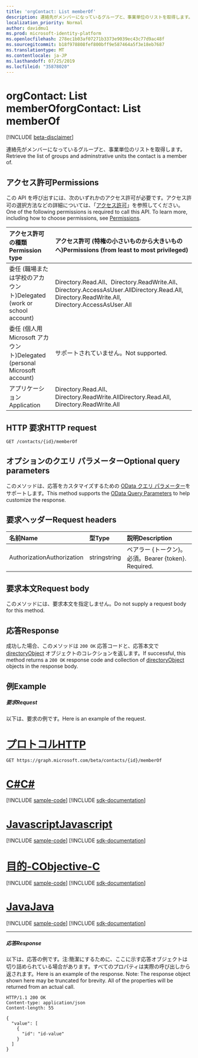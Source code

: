 ```yaml
---
title: 'orgContact: List memberOf'
description: 連絡先がメンバーになっているグループと、事業単位のリストを取得します。
localization_priority: Normal
author: davidmu1
ms.prod: microsoft-identity-platform
ms.openlocfilehash: 278ec1b03af07271b3373e9039ec43c77d9ac48f
ms.sourcegitcommit: b18f978808fef800bff9e587464a5f3e18eb7687
ms.translationtype: MT
ms.contentlocale: ja-JP
ms.lasthandoff: 07/25/2019
ms.locfileid: "35878020"
---
```

# <a name="orgcontact-list-memberof"></a><span data-ttu-id="bbb67-103">orgContact: List memberOf</span><span class="sxs-lookup"><span data-stu-id="bbb67-103">orgContact: List memberOf</span></span>

[!INCLUDE [beta-disclaimer](../../includes/beta-disclaimer.md)]

<span data-ttu-id="bbb67-104">連絡先がメンバーになっているグループと、事業単位のリストを取得します。</span><span class="sxs-lookup"><span data-stu-id="bbb67-104">Retrieve the list of groups and adminstrative units the contact is a member of.</span></span>

## <a name="permissions"></a><span data-ttu-id="bbb67-105">アクセス許可</span><span class="sxs-lookup"><span data-stu-id="bbb67-105">Permissions</span></span>
<span data-ttu-id="bbb67-p101">この API を呼び出すには、次のいずれかのアクセス許可が必要です。アクセス許可の選択方法などの詳細については、「[アクセス許可](/graph/permissions-reference)」を参照してください。</span><span class="sxs-lookup"><span data-stu-id="bbb67-p101">One of the following permissions is required to call this API. To learn more, including how to choose permissions, see [Permissions](/graph/permissions-reference).</span></span>

|<span data-ttu-id="bbb67-108">アクセス許可の種類</span><span class="sxs-lookup"><span data-stu-id="bbb67-108">Permission type</span></span>      | <span data-ttu-id="bbb67-109">アクセス許可 (特権の小さいものから大きいものへ)</span><span class="sxs-lookup"><span data-stu-id="bbb67-109">Permissions (from least to most privileged)</span></span>              |
|:--------------------|:---------------------------------------------------------|
|<span data-ttu-id="bbb67-110">委任 (職場または学校のアカウント)</span><span class="sxs-lookup"><span data-stu-id="bbb67-110">Delegated (work or school account)</span></span> | <span data-ttu-id="bbb67-111">Directory.Read.All、Directory.ReadWrite.All、Directory.AccessAsUser.All</span><span class="sxs-lookup"><span data-stu-id="bbb67-111">Directory.Read.All, Directory.ReadWrite.All, Directory.AccessAsUser.All</span></span>    |
|<span data-ttu-id="bbb67-112">委任 (個人用 Microsoft アカウント)</span><span class="sxs-lookup"><span data-stu-id="bbb67-112">Delegated (personal Microsoft account)</span></span> | <span data-ttu-id="bbb67-113">サポートされていません。</span><span class="sxs-lookup"><span data-stu-id="bbb67-113">Not supported.</span></span>    |
|<span data-ttu-id="bbb67-114">アプリケーション</span><span class="sxs-lookup"><span data-stu-id="bbb67-114">Application</span></span> | <span data-ttu-id="bbb67-115">Directory.Read.All、Directory.ReadWrite.All</span><span class="sxs-lookup"><span data-stu-id="bbb67-115">Directory.Read.All, Directory.ReadWrite.All</span></span> |

## <a name="http-request"></a><span data-ttu-id="bbb67-116">HTTP 要求</span><span class="sxs-lookup"><span data-stu-id="bbb67-116">HTTP request</span></span>
<!-- { "blockType": "ignored" } -->
```http
GET /contacts/{id}/memberOf
```
## <a name="optional-query-parameters"></a><span data-ttu-id="bbb67-117">オプションのクエリ パラメーター</span><span class="sxs-lookup"><span data-stu-id="bbb67-117">Optional query parameters</span></span>
<span data-ttu-id="bbb67-118">このメソッドは、応答をカスタマイズするための [OData クエリ パラメーター](https://developer.microsoft.com/graph/docs/concepts/query_parameters)をサポートします。</span><span class="sxs-lookup"><span data-stu-id="bbb67-118">This method supports the [OData Query Parameters](https://developer.microsoft.com/graph/docs/concepts/query_parameters) to help customize the response.</span></span>

## <a name="request-headers"></a><span data-ttu-id="bbb67-119">要求ヘッダー</span><span class="sxs-lookup"><span data-stu-id="bbb67-119">Request headers</span></span>
| <span data-ttu-id="bbb67-120">名前</span><span class="sxs-lookup"><span data-stu-id="bbb67-120">Name</span></span>       | <span data-ttu-id="bbb67-121">型</span><span class="sxs-lookup"><span data-stu-id="bbb67-121">Type</span></span> | <span data-ttu-id="bbb67-122">説明</span><span class="sxs-lookup"><span data-stu-id="bbb67-122">Description</span></span>|
|:-----------|:------|:----------|
| <span data-ttu-id="bbb67-123">Authorization</span><span class="sxs-lookup"><span data-stu-id="bbb67-123">Authorization</span></span>  | <span data-ttu-id="bbb67-124">string</span><span class="sxs-lookup"><span data-stu-id="bbb67-124">string</span></span>  | <span data-ttu-id="bbb67-p102">ベアラー {トークン}。必須。</span><span class="sxs-lookup"><span data-stu-id="bbb67-p102">Bearer {token}. Required.</span></span> |

## <a name="request-body"></a><span data-ttu-id="bbb67-127">要求本文</span><span class="sxs-lookup"><span data-stu-id="bbb67-127">Request body</span></span>
<span data-ttu-id="bbb67-128">このメソッドには、要求本文を指定しません。</span><span class="sxs-lookup"><span data-stu-id="bbb67-128">Do not supply a request body for this method.</span></span>

## <a name="response"></a><span data-ttu-id="bbb67-129">応答</span><span class="sxs-lookup"><span data-stu-id="bbb67-129">Response</span></span>

<span data-ttu-id="bbb67-130">成功した場合、このメソッドは `200 OK` 応答コードと、応答本文で [directoryObject](../resources/directoryobject.md) オブジェクトのコレクションを返します。</span><span class="sxs-lookup"><span data-stu-id="bbb67-130">If successful, this method returns a `200 OK` response code and collection of [directoryObject](../resources/directoryobject.md) objects in the response body.</span></span>
## <a name="example"></a><span data-ttu-id="bbb67-131">例</span><span class="sxs-lookup"><span data-stu-id="bbb67-131">Example</span></span>
##### <a name="request"></a><span data-ttu-id="bbb67-132">要求</span><span class="sxs-lookup"><span data-stu-id="bbb67-132">Request</span></span>
<span data-ttu-id="bbb67-133">以下は、要求の例です。</span><span class="sxs-lookup"><span data-stu-id="bbb67-133">Here is an example of the request.</span></span>

# <a name="httptabhttp"></a>[<span data-ttu-id="bbb67-134">プロトコル</span><span class="sxs-lookup"><span data-stu-id="bbb67-134">HTTP</span></span>](#tab/http)
<!-- {
  "blockType": "request",
  "name": "contact_get_memberof"
}-->
```http
GET https://graph.microsoft.com/beta/contacts/{id}/memberOf
```
# <a name="ctabcsharp"></a>[<span data-ttu-id="bbb67-135">C#</span><span class="sxs-lookup"><span data-stu-id="bbb67-135">C#</span></span>](#tab/csharp)
[!INCLUDE [sample-code](../includes/snippets/csharp/contact-get-memberof-csharp-snippets.md)]
[!INCLUDE [sdk-documentation](../includes/snippets/snippets-sdk-documentation-link.md)]

# <a name="javascripttabjavascript"></a>[<span data-ttu-id="bbb67-136">Javascript</span><span class="sxs-lookup"><span data-stu-id="bbb67-136">Javascript</span></span>](#tab/javascript)
[!INCLUDE [sample-code](../includes/snippets/javascript/contact-get-memberof-javascript-snippets.md)]
[!INCLUDE [sdk-documentation](../includes/snippets/snippets-sdk-documentation-link.md)]

# <a name="objective-ctabobjc"></a>[<span data-ttu-id="bbb67-137">目的-C</span><span class="sxs-lookup"><span data-stu-id="bbb67-137">Objective-C</span></span>](#tab/objc)
[!INCLUDE [sample-code](../includes/snippets/objc/contact-get-memberof-objc-snippets.md)]
[!INCLUDE [sdk-documentation](../includes/snippets/snippets-sdk-documentation-link.md)]

# <a name="javatabjava"></a>[<span data-ttu-id="bbb67-138">Java</span><span class="sxs-lookup"><span data-stu-id="bbb67-138">Java</span></span>](#tab/java)
[!INCLUDE [sample-code](../includes/snippets/java/contact-get-memberof-java-snippets.md)]
[!INCLUDE [sdk-documentation](../includes/snippets/snippets-sdk-documentation-link.md)]

---

##### <a name="response"></a><span data-ttu-id="bbb67-139">応答</span><span class="sxs-lookup"><span data-stu-id="bbb67-139">Response</span></span>
<span data-ttu-id="bbb67-p103">以下は、応答の例です。注:簡潔にするために、ここに示す応答オブジェクトは切り詰められている場合があります。すべてのプロパティは実際の呼び出しから返されます。</span><span class="sxs-lookup"><span data-stu-id="bbb67-p103">Here is an example of the response. Note: The response object shown here may be truncated for brevity. All of the properties will be returned from an actual call.</span></span>
<!-- {
  "blockType": "response",
  "truncated": true,
  "@odata.type": "microsoft.graph.directoryObject",
  "isCollection": true
} -->
```http
HTTP/1.1 200 OK
Content-type: application/json
Content-length: 55

{
  "value": [
    {
      "id": "id-value"
    }
  ]
}
```

<!-- uuid: 8fcb5dbc-d5aa-4681-8e31-b001d5168d79
2015-10-25 14:57:30 UTC -->
<!--
{
  "type": "#page.annotation",
  "description": "List memberOf",
  "keywords": "",
  "section": "documentation",
  "tocPath": "",
  "suppressions": [
  ]
}
-->
